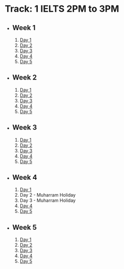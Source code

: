 # Track: 1 IELTS 2PM to 3PM

- ## Week 1

   1. [Day 1](https://web.facebook.com/iCodeguru/videos/1183475899669311)
   2. [Day 2](https://www.facebook.com/iCodeguru/videos/1246386939677867)
   3. [Day 3](https://www.facebook.com/iCodeguru/videos/991720969327052)
   4. [Day 4](https://www.facebook.com/iCodeguru/videos/996162298880363)
   5. [Day 5](https://www.facebook.com/iCodeguru/videos/493560323146400)

- ## Week 2

   1. [Day 1](https://www.facebook.com/iCodeguru/videos/7875722882543635)
   2. [Day 2](https://www.facebook.com/iCodeguru/videos/1961386504305050)
   3. [Day 3](https://www.facebook.com/iCodeguru/videos/1881318455614757)
   4. [Day 4](https://www.facebook.com/iCodeguru/videos/1582908909269540)
   5. [Day 5](https://www.facebook.com/iCodeguru/videos/992362685977723)

- ## Week 3

   1. [Day 1](https://www.facebook.com/iCodeguru/videos/2133258873715287)
   2. [Day 2](https://www.facebook.com/iCodeguru/videos/420919660943357)
   3. [Day 3](https://www.facebook.com/iCodeguru/videos/995908488861336)
   4. [Day 4](https://www.facebook.com/iCodeguru/videos/990117592654900)
   5. [Day 5](https://www.facebook.com/iCodeguru/videos/1009270360410433)

- ## Week 4

   1. [Day 1](https://www.facebook.com/iCodeguru/videos/778745397471473)
   2. Day 2 - Muharram Holiday
   3. Day 3 - Muharram Holiday
   4. [Day 4](https://www.facebook.com/iCodeguru/videos/1028402408952789)
   5. [Day 5](https://www.facebook.com/iCodeguru/videos/1009107600680307)

- ## Week 5

   1. [Day 1](https://www.facebook.com/iCodeguru/videos/1221860695673601)
   2. [Day 2](https://www.facebook.com/iCodeguru/videos/1003855498056497)
   3. [Day 3](https://www.facebook.com/iCodeguru/videos/1499448600694675)
   4. [Day 4](https://www.facebook.com/iCodeguru/videos/1158828308701814)
   5. [Day 5](https://www.facebook.com/iCodeguru/videos/384783114245953)

<!-- - ## Week 6

   1. [Day 1](https://www.facebook.com/iCodeguru/videos/1577849529742401)
   2. [Day 2](https://www.facebook.com/iCodeguru/videos/1174674310425515)
   3. [Day 3]()
   4. [Day 4]()
   5. [Day 5]() -->

<!-- - ## Week 

   1. [Day 1]()
   2. [Day 2]()
   3. [Day 3]()
   4. [Day 4]()
   5. [Day 5]() -->